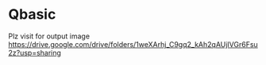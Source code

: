 # Qbasic

Plz visit for output image
https://drive.google.com/drive/folders/1weXArhj_C9gq2_kAh2qAUjIVGr6Fsu2z?usp=sharing 
